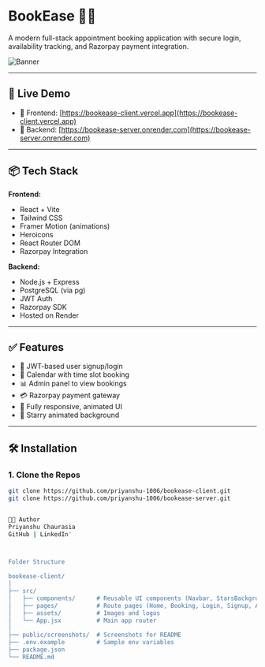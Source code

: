 # BookEase 📅✨  
A modern full-stack appointment booking application with secure login, availability tracking, and Razorpay payment integration.

![Banner](https://user-images.githubusercontent.com/000000/your-banner-link.png) <!-- Optional: Add a nice banner or screenshot -->

---

## 🚀 Live Demo

- 🔗 Frontend: [https://bookease-client.vercel.app](https://bookease-client.vercel.app)  
- 🔗 Backend: [https://bookease-server.onrender.com](https://bookease-server.onrender.com)

---

## 📦 Tech Stack

**Frontend:**
- React + Vite
- Tailwind CSS
- Framer Motion (animations)
- Heroicons
- React Router DOM
- Razorpay Integration

**Backend:**
- Node.js + Express
- PostgreSQL (via pg)
- JWT Auth
- Razorpay SDK
- Hosted on Render

---

## ✅ Features

- 🔐 JWT-based user signup/login
- 📅 Calendar with time slot booking
- 📊 Admin panel to view bookings
- 💳 Razorpay payment gateway
- 🌈 Fully responsive, animated UI
- 🌌 Starry animated background

---

## 🛠️ Installation

### 1. Clone the Repos

```bash
git clone https://github.com/priyanshu-1006/bookease-client.git
git clone https://github.com/priyanshu-1006/bookease-server.git


🧑‍💻 Author
Priyanshu Chaurasia
GitHub | LinkedIn'



Folder Structure

bookease-client/
│
├── src/
│   ├── components/      # Reusable UI components (Navbar, StarsBackground, etc.)
│   ├── pages/           # Route pages (Home, Booking, Login, Signup, AdminPanel)
│   ├── assets/          # Images and logos
│   └── App.jsx          # Main app router
│
├── public/screenshots/  # Screenshots for README
├── .env.example         # Sample env variables
├── package.json
└── README.md
